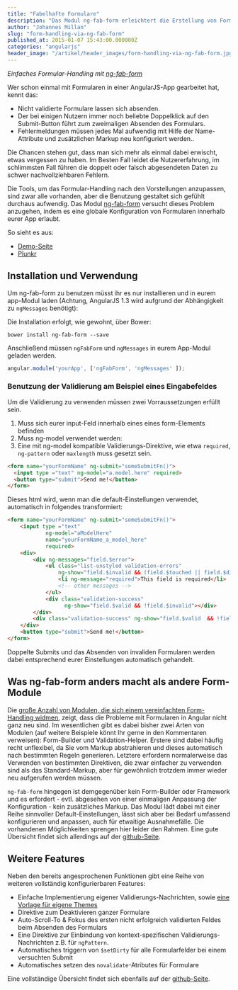 ```yaml
---
title: "Fabelhafte Formulare"
description: "Das Modul ng-fab-form erleichtert die Erstellung von Formularen in AngularJS. Wir zeigen euch welche Vorteile ihr damit habt."
author: "Johannes Millan"
slug: "form-handling-via-ng-fab-form"
published_at: 2015-01-07 15:43:00.000000Z
categories: "angularjs"
header_image: "/artikel/header_images/form-handling-via-ng-fab-form.jpg"
---
```


*Einfaches Formular-Handling mit [ng-fab-form](https://github.com/johannesjo/ng-fab-form)*

Wer schon einmal mit Formularen in einer AngularJS-App gearbeitet hat, kennt das:

* Nicht validierte Formulare lassen sich absenden.
* Der bei einigen Nutzern immer noch beliebte Doppelklick auf den Submit-Button führt zum zweimaligen Absenden des Formulars.
* Fehlermeldungen müssen jedes Mal aufwendig mit Hilfe der Name-Attribute und zusätzlichen Markup neu konfiguriert werden..

Die Chancen stehen gut, dass man sich mehr als einmal dabei erwischt, etwas vergessen zu haben. Im Besten Fall leidet die Nutzererfahrung, im schlimmsten Fall führen die doppelt oder falsch abgesendeten Daten zu schwer nachvollziehbaren Fehlern.

Die Tools, um das Formular-Handling nach den Vorstellungen anzupassen, sind zwar alle vorhanden, aber die Benutzung gestaltet sich gefühlt durchaus aufwendig. Das Modul [ng-fab-form](https://github.com/johannesjo/ng-fab-form) versucht dieses Problem anzugehen, indem es eine globale Konfiguration von Formularen innerhalb eurer App erlaubt.

So sieht es aus:

*  [Demo-Seite](http://johannesjo.github.io/ng-fab-form#demo)
*  [Plunkr](http://plnkr.co/edit/8vCSPw?p=preview)


## Installation und Verwendung

Um ng-fab-form zu benutzen müsst ihr es nur installieren und in eurem app-Modul laden (Achtung, AngularJS 1.3 wird aufgrund der Abhängigkeit zu `ngMessages` benötigt):

Die Installation erfolgt, wie gewohnt, über Bower:

```shell
bower install ng-fab-form --save
```

Anschließend müssen `ngFabForm` und `ngMessages` in eurem App-Modul geladen werden.

```javascript
angular.module('yourApp', ['ngFabForm', 'ngMessages' ]);
```

### Benutzung der Validierung am Beispiel eines Eingabefeldes
Um die Validierung zu verwenden müssen zwei Vorraussetzungen erfüllt sein.
1. Muss sich eurer input-Feld innerhalb eines eines form-Elements befinden
2. Muss ng-model verwendet werden:
3. Eine mit ng-model kompatible Validierungs-Direktive, wie etwa `required`, `ng-pattern` oder `maxlength` muss gesetzt sein.

```html
<form name="yourFormName" ng-submit="someSubmitFn()">
  <input type ="text" ng-model="a.model.here" required>
  <button type="submit">Send me!</button>
</form>
```

Dieses html wird, wenn man die default-Einstellungen verwendet, automatisch in folgendes transformiert:

```html
<form name="yourFormName" ng-submit="someSubmitFn()">
    <input type ="text"
            ng-model="aModelHere"
            name="yourFormName_a_model_here"
            required>
    <div>
        <div ng-messages="field.$error">
            <ul class="list-unstyled validation-errors"
                ng-show="field.$invalid && (field.$touched || field.$dirty || form.$triedSubmit)">
                <li ng-message="required">This field is required</li>
                <!-- other messages -->
            </ul>
            <div class="validation-success"
                  ng-show="field.$valid && !field.$invalid"></div>
        </div>
        <div class="validation-success" ng-show="field.$valid  && !field.$invalid"></div>
    </div>
    <button type="submit">Send me!</button>
</form>
```

Doppelte Submits und das Absenden von invaliden Formularen werden dabei entsprechend eurer Einstellungen automatisch gehandelt.

## Was ng-fab-form anders macht als andere Form-Module

Die [große Anzahl von Modulen, die sich einem vereinfachten Form-Handling widmen](https://github.com/search?o=desc&q=angular+form&s=stars&type=Repositories&utf8mb4=%E2%9C%93), zeigt, dass die Probleme mit Formularen in Angular nicht ganz neu sind. Im wesentlichen gibt es dabei bisher zwei Arten von Modulen (auf weitere Beispiele könnt Ihr gerne in den Kommentaren verweisen): Form-Builder und Validation-Helper. Erstere sind dabei häufig recht unflexibel, da Sie vom Markup abstrahieren und dieses automatisch nach bestimmten Regeln generieren. Letztere erfordern normalerweise das Verwenden von bestimmten Direktiven, die zwar einfacher zu verwenden sind als das Standard-Markup, aber für gewöhnlich trotzdem immer wieder neu aufgerufen werden müssen.

`ng-fab-form` hingegen ist demgegenüber kein Form-Builder oder Framework und es erfordert - evtl. abgesehen von einer einmaligen Anpassung der Konfiguration - kein zusätzliches Markup. Das Modul lädt dabei mit einer Reihe sinnvoller Default-Einstellungen, lässt sich aber bei Bedarf umfassend konfigurieren und anpassen, auch für etwaitige Ausnahmefälle. Die vorhandenen Möglichkeiten sprengen hier leider den Rahmen. Eine gute Übersicht findet sich allerdings auf der [github-Seite](https://github.com/johannesjo/ng-fab-form).

## Weitere Features
Neben den bereits angesprochenen Funktionen gibt eine Reihe von weiteren vollständig konfigurierbaren Features:

* Einfache Implementierung eigener Validierungs-Nachrichten, sowie [eine Vorlage für eigene Themes](http://plnkr.co/edit/wVW8ih?p=info)
* Direktive zum Deaktivieren ganzer Formulare
* Auto-Scroll-To & Fokus des ersten nicht erfolgreich validierten Feldes beim Absenden des Formulars
* Eine Direktive zur Einbindung von kontext-spezifischen Validierungs-Nachrichten z.B. für `ngPattern`.
* Automatisches triggern von `$setDirty` für alle Formularfelder bei einem versuchten Submit
* Automatisches setzen des `novalidate`-Atributes für Formulare

Eine vollständige Übersicht findet sich ebenfalls auf der [github-Seite](https://github.com/johannesjo/ng-fab-form).

